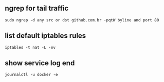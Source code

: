 ## ngrep for tail traffic
    sudo ngrep -d any src or dst github.com.br -pqtW byline and port 80

## list default iptables rules
    iptables -t nat -L -nv

## show service log end
    journalctl -u docker -e
